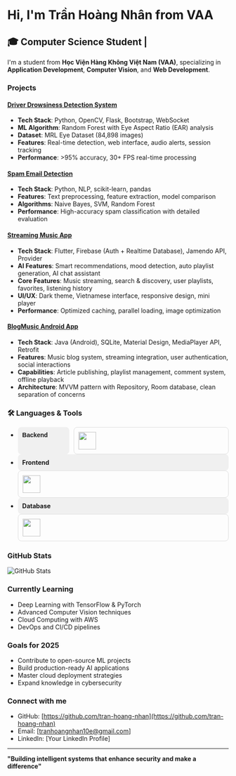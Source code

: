 # Hi, I'm Trần Hoàng Nhân from VAA

## 🎓 Computer Science Student | 

I'm a  student from **Học Viện Hàng Không Việt Nam (VAA)**, specializing in **Application Development**, **Computer Vision**, and **Web Development**.

### Projects

#### [Driver Drowsiness Detection System](https://github.com/tran-hoang-nhan/drowsiness-detection)
- **Tech Stack**: Python, OpenCV, Flask, Bootstrap, WebSocket
- **ML Algorithm**: Random Forest with Eye Aspect Ratio (EAR) analysis
- **Dataset**: MRL Eye Dataset (84,898 images)
- **Features**: Real-time detection, web interface, audio alerts, session tracking
- **Performance**: >95% accuracy, 30+ FPS real-time processing

#### [Spam Email Detection](https://github.com/tran-hoang-nhan/Spam-Email-Detection)
- **Tech Stack**: Python, NLP, scikit-learn, pandas
- **Features**: Text preprocessing, feature extraction, model comparison
- **Algorithms**: Naive Bayes, SVM, Random Forest
- **Performance**: High-accuracy spam classification with detailed evaluation

#### [Streaming Music App](https://github.com/tran-hoang-nhan/Music-App-Flutter)
- **Tech Stack**: Flutter, Firebase (Auth + Realtime Database), Jamendo API, Provider
- **AI Features**: Smart recommendations, mood detection, auto playlist generation, AI chat assistant
- **Core Features**: Music streaming, search & discovery, user playlists, favorites, listening history
- **UI/UX**: Dark theme, Vietnamese interface, responsive design, mini player
- **Performance**: Optimized caching, parallel loading, image optimization

#### [BlogMusic Android App](https://github.com/tran-hoang-nhan/BlogMusic)
- **Tech Stack**: Java (Android), SQLite, Material Design, MediaPlayer API, Retrofit
- **Features**: Music blog system, streaming integration, user authentication, social interactions
- **Capabilities**: Article publishing, playlist management, comment system, offline playback
- **Architecture**: MVVM pattern with Repository, Room database, clean separation of concerns

### 🛠 Languages & Tools  
- <div style="display: grid; grid-template-columns: 1fr 3fr; gap: 10px; max-width: 800px; font-family: Arial, sans-serif;">
    <div style="font-weight: bold; padding: 10px; background: #f0f0f0; border-radius: 8px;">Backend</div>
    <div style="padding: 10px; border: 1px solid #ddd; border-radius: 8px;">
      <img height="40" src="https://skillicons.dev/icons?i=php,python,nodejs,java"/>
  </div>
  
- <div style="font-weight: bold; padding: 10px; background: #f0f0f0; border-radius: 8px;">Frontend</div>
    <div style="padding: 10px; border: 1px solid #ddd; border-radius: 8px;">
      <img height="40" src="https://skillicons.dev/icons?i=react,flutter,dart,html,css,sass,js,figma"/>
    </div>
  
- <div style="font-weight: bold; padding: 10px; background: #f0f0f0; border-radius: 8px;">Database</div>
    <div style="padding: 10px; border: 1px solid #ddd; border-radius: 8px;">
      <img height="40" src="https://skillicons.dev/icons?i=mysql,mongodb"/>
    </div>
  </div>








### GitHub Stats

![GitHub Stats](https://github-readme-stats.vercel.app/api?username=tran-hoang-nhan&show_icons=true&theme=radical)

### Currently Learning
- Deep Learning with TensorFlow & PyTorch
- Advanced Computer Vision techniques
- Cloud Computing with AWS
- DevOps and CI/CD pipelines

### Goals for 2025
- Contribute to open-source ML projects
- Build production-ready AI applications
- Master cloud deployment strategies
- Expand knowledge in cybersecurity

### Connect with me
- GitHub: [https://github.com/tran-hoang-nhan](https://github.com/tran-hoang-nhan)
- Email: [tranhoangnhan10e@gmail.com]
- LinkedIn: [Your LinkedIn Profile]

---
**"Building intelligent systems that enhance security and make a difference"**
